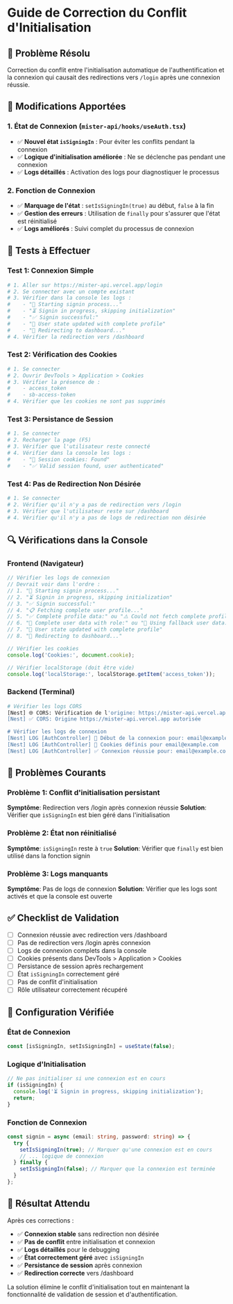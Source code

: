 # Guide de Correction du Conflit d'Initialisation

## 🎯 Problème Résolu
Correction du conflit entre l'initialisation automatique de l'authentification et la connexion qui causait des redirections vers `/login` après une connexion réussie.

## 🔧 Modifications Apportées

### 1. **État de Connexion (`mister-api/hooks/useAuth.tsx`)**
- ✅ **Nouvel état `isSigningIn`** : Pour éviter les conflits pendant la connexion
- ✅ **Logique d'initialisation améliorée** : Ne se déclenche pas pendant une connexion
- ✅ **Logs détaillés** : Activation des logs pour diagnostiquer le processus

### 2. **Fonction de Connexion**
- ✅ **Marquage de l'état** : `setIsSigningIn(true)` au début, `false` à la fin
- ✅ **Gestion des erreurs** : Utilisation de `finally` pour s'assurer que l'état est réinitialisé
- ✅ **Logs améliorés** : Suivi complet du processus de connexion

## 🧪 Tests à Effectuer

### Test 1: Connexion Simple
```bash
# 1. Aller sur https://mister-api.vercel.app/login
# 2. Se connecter avec un compte existant
# 3. Vérifier dans la console les logs :
#    - "🚀 Starting signin process..."
#    - "⏳ Signin in progress, skipping initialization"
#    - "✅ Signin successful:"
#    - "👤 User state updated with complete profile"
#    - "🔄 Redirecting to dashboard..."
# 4. Vérifier la redirection vers /dashboard
```

### Test 2: Vérification des Cookies
```bash
# 1. Se connecter
# 2. Ouvrir DevTools > Application > Cookies
# 3. Vérifier la présence de :
#    - access_token
#    - sb-access-token
# 4. Vérifier que les cookies ne sont pas supprimés
```

### Test 3: Persistance de Session
```bash
# 1. Se connecter
# 2. Recharger la page (F5)
# 3. Vérifier que l'utilisateur reste connecté
# 4. Vérifier dans la console les logs :
#    - "🍪 Session cookies: Found"
#    - "✅ Valid session found, user authenticated"
```

### Test 4: Pas de Redirection Non Désirée
```bash
# 1. Se connecter
# 2. Vérifier qu'il n'y a pas de redirection vers /login
# 3. Vérifier que l'utilisateur reste sur /dashboard
# 4. Vérifier qu'il n'y a pas de logs de redirection non désirée
```

## 🔍 Vérifications dans la Console

### Frontend (Navigateur)
```javascript
// Vérifier les logs de connexion
// Devrait voir dans l'ordre :
// 1. "🚀 Starting signin process..."
// 2. "⏳ Signin in progress, skipping initialization"
// 3. "✅ Signin successful:"
// 4. "📋 Fetching complete user profile..."
// 5. "✅ Complete profile data:" ou "⚠️ Could not fetch complete profile"
// 6. "👤 Complete user data with role:" ou "👤 Using fallback user data:"
// 7. "👤 User state updated with complete profile"
// 8. "🔄 Redirecting to dashboard..."

// Vérifier les cookies
console.log('Cookies:', document.cookie);

// Vérifier localStorage (doit être vide)
console.log('localStorage:', localStorage.getItem('access_token'));
```

### Backend (Terminal)
```bash
# Vérifier les logs CORS
[Nest] 🌐 CORS: Vérification de l'origine: https://mister-api.vercel.app
[Nest] ✅ CORS: Origine https://mister-api.vercel.app autorisée

# Vérifier les logs de connexion
[Nest] LOG [AuthController] 🚀 Début de la connexion pour: email@example.com
[Nest] LOG [AuthController] 🍪 Cookies définis pour email@example.com
[Nest] LOG [AuthController] ✅ Connexion réussie pour: email@example.com
```

## 🚨 Problèmes Courants

### Problème 1: Conflit d'initialisation persistant
**Symptôme**: Redirection vers /login après connexion réussie
**Solution**: Vérifier que `isSigningIn` est bien géré dans l'initialisation

### Problème 2: État non réinitialisé
**Symptôme**: `isSigningIn` reste à `true`
**Solution**: Vérifier que `finally` est bien utilisé dans la fonction signin

### Problème 3: Logs manquants
**Symptôme**: Pas de logs de connexion
**Solution**: Vérifier que les logs sont activés et que la console est ouverte

## ✅ Checklist de Validation

- [ ] Connexion réussie avec redirection vers /dashboard
- [ ] Pas de redirection vers /login après connexion
- [ ] Logs de connexion complets dans la console
- [ ] Cookies présents dans DevTools > Application > Cookies
- [ ] Persistance de session après rechargement
- [ ] État `isSigningIn` correctement géré
- [ ] Pas de conflit d'initialisation
- [ ] Rôle utilisateur correctement récupéré

## 🔧 Configuration Vérifiée

### **État de Connexion**
```typescript
const [isSigningIn, setIsSigningIn] = useState(false);
```

### **Logique d'Initialisation**
```typescript
// Ne pas initialiser si une connexion est en cours
if (isSigningIn) {
  console.log('⏳ Signin in progress, skipping initialization');
  return;
}
```

### **Fonction de Connexion**
```typescript
const signin = async (email: string, password: string) => {
  try {
    setIsSigningIn(true); // Marquer qu'une connexion est en cours
    // ... logique de connexion
  } finally {
    setIsSigningIn(false); // Marquer que la connexion est terminée
  }
};
```

## 🎉 Résultat Attendu

Après ces corrections :
- ✅ **Connexion stable** sans redirection non désirée
- ✅ **Pas de conflit** entre initialisation et connexion
- ✅ **Logs détaillés** pour le debugging
- ✅ **État correctement géré** avec `isSigningIn`
- ✅ **Persistance de session** après connexion
- ✅ **Redirection correcte** vers /dashboard

La solution élimine le conflit d'initialisation tout en maintenant la fonctionnalité de validation de session et d'authentification. 